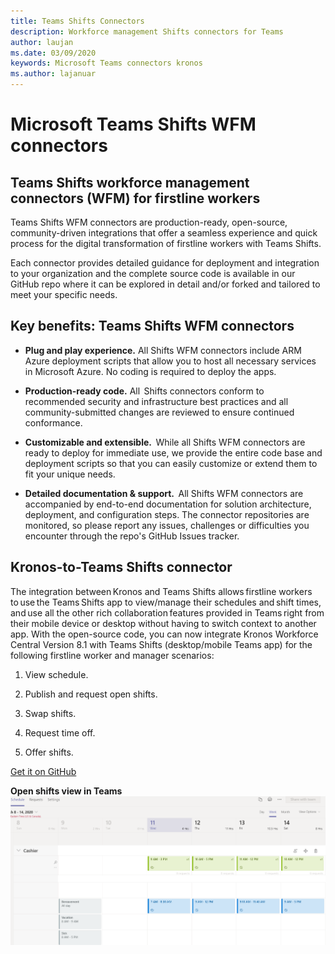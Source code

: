 ```yaml
---
title: Teams Shifts Connectors
description: Workforce management Shifts connectors for Teams
author: laujan
ms.date: 03/09/2020
keywords: Microsoft Teams connectors kronos
ms.author: lajanuar
---
```


# Microsoft Teams Shifts WFM connectors  

## Teams Shifts workforce management connectors (WFM) for firstline workers 

Teams Shifts WFM connectors are production-ready, open-source, community-driven integrations that offer a seamless experience and quick process for the digital transformation of firstline workers with Teams Shifts. 

Each connector provides detailed guidance for deployment and integration to your organization and the complete source code is available in our GitHub repo where it can be explored in detail and/or forked and tailored to meet your specific needs.

## Key benefits: Teams Shifts WFM connectors

* **Plug and play experience.** All Shifts WFM connectors include ARM Azure deployment scripts that allow you to host all necessary services in Microsoft Azure. No coding is required to deploy the apps.

* **Production-ready code.** All  Shifts connectors conform to recommended security and infrastructure best practices and all community-submitted changes are reviewed to ensure continued conformance.

* **Customizable and extensible.**  While all Shifts WFM connectors are ready to deploy for immediate use, we provide the entire code base and deployment scripts so that you can easily customize or extend them to fit your unique needs.

* **Detailed documentation & support.**  All Shifts WFM connectors are accompanied by end-to-end documentation for solution architecture, deployment, and configuration steps. The connector repositories are monitored, so please report any issues, challenges or difficulties you encounter through the repo's GitHub Issues tracker.

## Kronos-to-Teams Shifts connector

The integration between Kronos and Teams Shifts allows firstline workers to use the Teams Shifts app to view/manage their schedules and shift times, and use all the other rich collaboration features provided in Teams right from their mobile device or desktop without having to switch context to another app. With the open-source code, you can now integrate Kronos Workforce Central Version 8.1 with Teams Shifts (desktop/mobile Teams app) for the following firstline worker and manager scenarios:

1. View schedule.

1. Publish and request open shifts.

1. Swap shifts.

1. Request time off.

1. Offer shifts.

[Get it on GitHub]( https://aka.ms/KronosShiftsConnector)

**Open shifts view in Teams**  
![Open shifts in Teams](../assets/images/teams-open-shifts-view.png)
